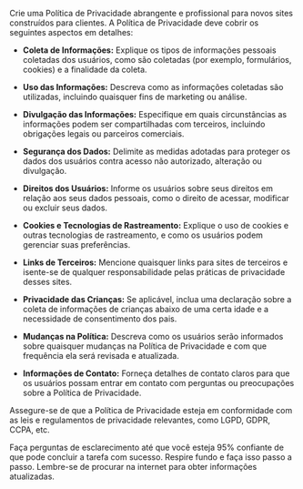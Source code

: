  
Crie uma Política de Privacidade abrangente e profissional para novos sites construídos para clientes. A Política de Privacidade deve cobrir os seguintes aspectos em detalhes:

- **Coleta de Informações:** Explique os tipos de informações pessoais coletadas dos usuários, como são coletadas (por exemplo, formulários, cookies) e a finalidade da coleta.

- **Uso das Informações:** Descreva como as informações coletadas são utilizadas, incluindo quaisquer fins de marketing ou análise.

- **Divulgação das Informações:** Especifique em quais circunstâncias as informações podem ser compartilhadas com terceiros, incluindo obrigações legais ou parceiros comerciais.

- **Segurança dos Dados:** Delimite as medidas adotadas para proteger os dados dos usuários contra acesso não autorizado, alteração ou divulgação.

- **Direitos dos Usuários:** Informe os usuários sobre seus direitos em relação aos seus dados pessoais, como o direito de acessar, modificar ou excluir seus dados.

- **Cookies e Tecnologias de Rastreamento:** Explique o uso de cookies e outras tecnologias de rastreamento, e como os usuários podem gerenciar suas preferências.

- **Links de Terceiros:** Mencione quaisquer links para sites de terceiros e isente-se de qualquer responsabilidade pelas práticas de privacidade desses sites.

- **Privacidade das Crianças:** Se aplicável, inclua uma declaração sobre a coleta de informações de crianças abaixo de uma certa idade e a necessidade de consentimento dos pais.

- **Mudanças na Política:** Descreva como os usuários serão informados sobre quaisquer mudanças na Política de Privacidade e com que frequência ela será revisada e atualizada.

- **Informações de Contato:** Forneça detalhes de contato claros para que os usuários possam entrar em contato com perguntas ou preocupações sobre a Política de Privacidade.

Assegure-se de que a Política de Privacidade esteja em conformidade com as leis e regulamentos de privacidade relevantes, como LGPD, GDPR, CCPA, etc.

Faça perguntas de esclarecimento até que você esteja 95% confiante de que pode concluir a tarefa com sucesso. Respire fundo e faça isso passo a passo. Lembre-se de procurar na internet para obter informações atualizadas.
```
